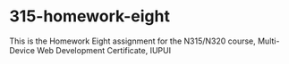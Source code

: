 # 315-homework-eight
This is the Homework Eight assignment for the N315/N320 course, Multi-Device Web Development Certificate, IUPUI
